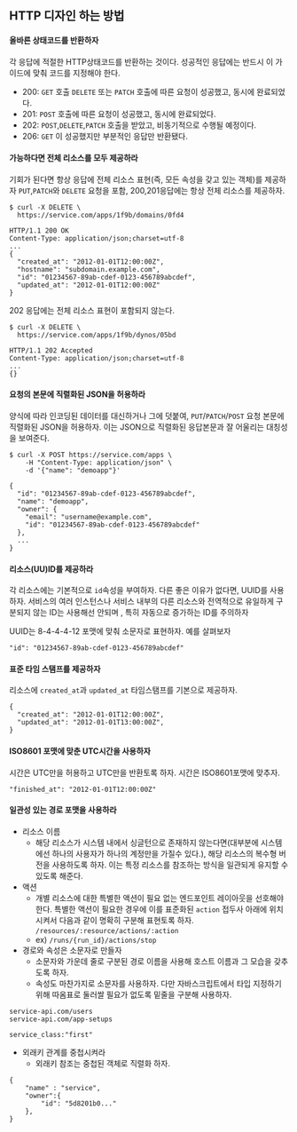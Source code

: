 ## HTTP 디자인 하는 방법

#### 올바른 상태코드를 반환하자
각 응답에 적절한 HTTP상태코드를 반환하는 것이다. 성공적인 응답에는 반드시 이 가이드에 맞춰 코드를 지정해야 한다.
- 200: `GET` 호출 `DELETE` 또는 `PATCH` 호출에 따른 요청이 성공했고, 동시에 완료되었다.
- 201: `POST` 호출에 따른 요청이 성공했고, 동시에 완료되었다.
- 202: `POST`,`DELETE`,`PATCH` 호출을 받았고, 비동기적으로 수행될 예정이다.
- 206: `GET` 이 성공했지만 부분적인 응답만 반환됐다.

#### 가능하다면 전체 리소스를 모두 제공하라

기회가 된다면 항상 응답에 전체 리소스 표현(즉, 모든 속성을 갖고 있는 객체)를 제공하자 `PUT`,`PATCH`와 `DELETE` 요청을 포함, 200,201응답에는 항상
전체 리소스를 제공하자.

```
$ curl -X DELETE \  
  https://service.com/apps/1f9b/domains/0fd4

HTTP/1.1 200 OK
Content-Type: application/json;charset=utf-8
...
{
  "created_at": "2012-01-01T12:00:00Z",
  "hostname": "subdomain.example.com",
  "id": "01234567-89ab-cdef-0123-456789abcdef",
  "updated_at": "2012-01-01T12:00:00Z"
}
```

202 응답에는 전체 리소스 표현이 포함되지 않는다.
```
$ curl -X DELETE \  
  https://service.com/apps/1f9b/dynos/05bd

HTTP/1.1 202 Accepted
Content-Type: application/json;charset=utf-8
...
{}
```

#### 요청의 본문에 직렬화된 JSON을 허용하라
양식에 따라 인코딩된 데이터를 대신하거나 그에 덧붙여, `PUT`/`PATCH`/`POST` 요청 본문에 직렬화된 JSON을 허용하자. 이는 JSON으로
직렬화된 응답본문과 잘 어울리는 대칭성을 보여준다.

```
$ curl -X POST https://service.com/apps \
    -H "Content-Type: application/json" \
    -d '{"name": "demoapp"}'

{
  "id": "01234567-89ab-cdef-0123-456789abcdef",
  "name": "demoapp",
  "owner": {
    "email": "username@example.com",
    "id": "01234567-89ab-cdef-0123-456789abcdef"
  },
  ...
}
```

#### 리소스(UU)ID를 제공하라
각 리소스에는 기본적으로 `id`속성을 부여하자. 다른 좋은 이유가 없다면, UUID를 사용하자. 서비스의 여러 인스턴스나 서비스 내부의 다른
리소스와 전역적으로 유일하게 구분되지 않는 ID는 사용해선 안되며 , 특히 자동으로 증가하는 ID를 주의하자

UUID는 8-4-4-4-12 포맷에 맞춰 소문자로 표현하자. 예를 살펴보자
```
"id": "01234567-89ab-cdef-0123-456789abcdef"
```

#### 표준 타임 스탬프를 제공하자
리소스에 `created_at`과 `updated_at` 타임스탬프를 기본으로 제공하자.
```
{
  "created_at": "2012-01-01T12:00:00Z",
  "updated_at": "2012-01-01T13:00:00Z",
}
```
#### ISO8601 포맷에 맞춘 UTC시간을 사용하자
시간은 UTC만을 허용하고 UTC만을 반환토록 하자. 시간은 ISO8601포맷에 맞추자.
```
"finished_at": "2012-01-01T12:00:00Z"
```


#### 일관성 있는 경로 포맷을 사용하라
- 리소스 이름
    - 해당 리소스가 시스템 내에서 싱글턴으로 존재하지 않는다면(대부분에 시스템에선 하나의 사용자가 하나의 계정만을 가질수 있다.), 해당 리소스의 복수형
    버전을 사용하도록 하자. 이는 특정 리소스를 참조하는 방식을 일관되게 유지할 수 있도록 해준다.
- 액션
    - 개별 리소스에 대한 특별한 액션이 필요 없는 엔드포인트 레이아웃을 선호해야한다.
    특별한 액션이 필요한 경우에 이를 표준화된 `action` 접두사 아래에 위치 시켜서 다음과 같이 명확히 구분해 표현토록 하자.
    `/resources/:resource/actions/:action`
    - ex) `/runs/{run_id}/actions/stop`
- 경로와 속성은 소문자로 만들자
    - 소문자와 가운데 줄로 구분된 경로 이름을 사용해 호스트 이름과 그 모습을 갖추도록 하자.
    - 속성도 마찬가지로 소문자를 사용하자. 다만 자바스크립트에서 타입 지정하기 위해 따옴표로 둘러쌀 필요가 없도록 밑줄을 구분해 사용하자.
```
service-api.com/users
service-api.com/app-setups
``` 
`service_class:"first"`

- 외래키 관계를 중첩시켜라
    - 외래키 참조는 중첩된 객체로 직렬화 하자.
```
{
    "name" : "service",
    "owner":{
        "id": "5d8201b0..."    
    },
}
```